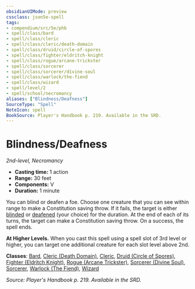 ```yaml
---
obsidianUIMode: preview
cssclass: json5e-spell
tags:
- compendium/src/5e/phb
- spell/class/bard
- spell/class/cleric
- spell/class/cleric/death-domain
- spell/class/druid/circle-of-spores
- spell/class/fighter/eldritch-knight
- spell/class/rogue/arcane-trickster
- spell/class/sorcerer
- spell/class/sorcerer/divine-soul
- spell/class/warlock/the-fiend
- spell/class/wizard
- spell/level/2
- spell/school/necromancy
aliases: ["Blindness/Deafness"]
SourceType: "Spell"
NoteIcon: spell
BookSource: Player's Handbook p. 219. Available in the SRD.
---
```

# Blindness/Deafness
*2nd-level, Necromancy*  

- **Casting time:** 1 action
- **Range:** 30 feet
- **Components:** V
- **Duration:** 1 minute

You can blind or deafen a foe. Choose one creature that you can see within range to make a Constitution saving throw. If it fails, the target is either [blinded](/3-Mechanics/CLI/rules/conditions.md#blinded) or [deafened](/3-Mechanics/CLI/rules/conditions.md#deafened) (your choice) for the duration. At the end of each of its turns, the target can make a Constitution saving throw. On a success, the spell ends.

**At Higher Levels.** When you cast this spell using a spell slot of 3rd level or higher, you can target one additional creature for each slot level above 2nd.

**Classes**: [Bard](/3-Mechanics/CLI/classes/bard.md), [Cleric (Death Domain)](/3-Mechanics/CLI/classes/cleric-death-domain.md), [Cleric](/3-Mechanics/CLI/classes/cleric.md), [Druid (Circle of Spores)](/3-Mechanics/CLI/classes/druid-circle-of-spores-tce.md), [Fighter (Eldritch Knight)](/3-Mechanics/CLI/classes/fighter-eldritch-knight.md), [Rogue (Arcane Trickster)](/3-Mechanics/CLI/classes/rogue-arcane-trickster.md), [Sorcerer (Divine Soul)](/3-Mechanics/CLI/classes/sorcerer-divine-soul-xge.md), [Sorcerer](/3-Mechanics/CLI/classes/sorcerer.md), [Warlock (The Fiend)](/3-Mechanics/CLI/classes/warlock-the-fiend.md), [Wizard](/3-Mechanics/CLI/classes/wizard.md)

*Source: Player's Handbook p. 219. Available in the SRD.*